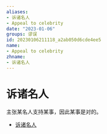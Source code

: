 ```yaml
---
aliases:
- 诉诸名人
- Appeal to celebrity
date: "2023-01-06"
groups: 谬误
id: 20230106211118_a2ab050d6cde4ee5
name:
- Appeal to celebrity
zhname:
- 诉诸名人
---
```


# 诉诸名人

主张某名人支持某事，因此某事是对的。

* [诉诸名人](https://zh.wikipedia.org/wiki/%E8%A8%B4%E8%AB%B8%E5%90%8D%E4%BA%BA)
